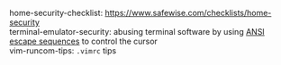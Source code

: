 home-security-checklist: <https://www.safewise.com/checklists/home-security>  
terminal-emulator-security: abusing terminal software by using [ANSI escape sequences](https://wikipedia.org/wiki/ANSI_escape_code) to control the cursor  
vim-runcom-tips: `.vimrc` tips 
